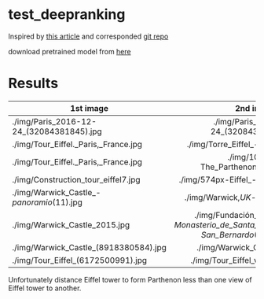 # test_deepranking    

Inspired by [this article](https://medium.com/@akarshzingade/image-similarity-using-deep-ranking-c1bd83855978) and corresponded [git repo](https://github.com/akarshzingade/image-similarity-deep-ranking)


download pretrained model from [here](https://drive.google.com/file/d/1TmUKqp_TnzSP0TeAHIyTv8jG4KZeNqQP/view)


# Results

| 1st image     | 2nd image     | Distance  |
| ------------- |:-------------:| ---------:|
|  ./img/Paris_2016-12-24_(32084381845).jpg  |  ./img/Paris_2016-12-24_(32084381845).jpg  |  3.465798209097083e-07  |
|  ./img/Tour_Eiffel._Paris,_France.jpg  |  ./img/Torre_Eiffel_-_panoramio_(6).jpg  |  0.38605431101038307  |
|  ./img/Tour_Eiffel._Paris,_France.jpg  |  ./img/1024px-The_Parthenon_in_Athens.jpg  |  0.4606680812915227  |
|  ./img/Construction_tour_eiffel7.jpg  |  ./img/574px-Eiffel_-_panoramio_(115).jpg  |  0.6114139169167636  |
|  ./img/Warwick_Castle_-_panoramio_(11).jpg  |  ./img/Warwick,_UK_-_panoramio_(37).jpg  |  0.17693616835549186  |
|  ./img/Warwick_Castle_2015.jpg  |  ./img/Fundación_Joaquín_Díaz_-_Monasterio_de_Santa_María_de_Valbuena_-_San_Bernardo_(Valladolid).jpg  |  0.668336033047218  |
|  ./img/Warwick_Castle_(8918380584).jpg  |  ./img/Warwick_Castle_2015.jpg  |  0.8292099605550132  |
|  ./img/Tour_Eiffel_(6172500991).jpg  |  ./img/Tour_Eiffel_vista_da_sotto.jpg  |  0.37081080262926935  |

Unfortunately distance Eiffel tower to form Parthenon less than one view of Eiffel tower to another.  
